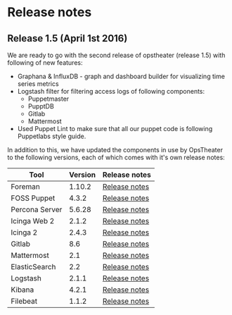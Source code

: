 # Release notes

## Release 1.5 (April 1st 2016)

We are ready to go with the second release of opstheater (release 1.5) with following of new features:
* Graphana & InfluxDB - graph and dashboard builder for visualizing time series metrics
* Logstash filter for filtering access logs of following components:
  * Puppetmaster
  * PupptDB
  * Gitlab
  * Mattermost
* Used Puppet Lint to make sure that all our puppet code is following Puppetlabs style guide.

  
  
In addition to this, we have updated the components in use by OpsTheater to the following versions, each of which comes with it's own release notes:

| Tool | Version | Release notes |
|--- | --- | --- | 
| Foreman | 1.10.2 | [Release notes](http://theforeman.org/manuals/1.10/index.html#Releasenotesfor1.10.2) |
| FOSS Puppet | 4.3.2 | [Release notes](https://docs.puppetlabs.com/puppet/4.3/reference/release_notes.html#puppet-432) |
| Percona Server | 5.6.28 | [Release notes](https://www.percona.com/doc/percona-server/5.6/release-notes/Percona-Server-5.6.28-76.1.html#module-5.6.28-76.1) |
| Icinga Web 2 | 2.1.2 | [Release notes](https://github.com/Icinga/icingaweb2/blob/master/ChangeLog) |
| Icinga 2 | 2.4.3 | [Release notes](http://docs.icinga.org/icinga2/latest/doc/module/icinga2/chapter/about-icinga2#whats-new) |
| Gitlab | 8.6 | [Release notes](https://gitlab.com/gitlab-org/gitlab-ce/blob/master/CHANGELOG) |
| Mattermost | 2.1 | [Release notes](https://github.com/mattermost/platform/releases/tag/v2.1.0) |
| ElasticSearch | 2.2 | [Release notes](https://www.elastic.co/guide/en/elasticsearch/reference/current/release-notes-2.2.0.html) |
| Logstash | 2.1.1 | [Release notes](https://github.com/elastic/logstash/blob/2.1/CHANGELOG.md) |
| Kibana | 4.2.1 | [Release notes](https://www.elastic.co/guide/en/kibana/4.2/releasenotes.html) |
| Filebeat | 1.1.2 | [Release notes](https://www.elastic.co/guide/en/beats/libbeat/current/release-notes-1.1.2.html) |